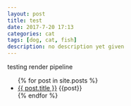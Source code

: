 ```yaml
---
layout: post
title: test
date: 2017-7-20 17:13
categories: cat
tags: [dog, cat, fish]
description: no description yet given
---
```


testing render pipeline
<ul>
  {% for post in site.posts %}
    <li>
      <a href="{{ post.url }}">{{ post.title }}</a>
      {{post}}
    </li>
  {% endfor %}
</ul>
